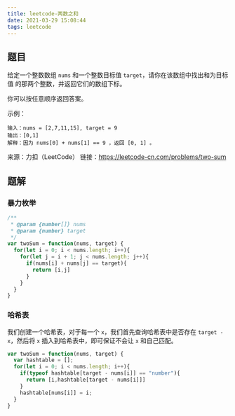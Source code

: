 ```yaml
---
title: leetcode-两数之和
date: 2021-03-29 15:08:44
tags: leetcode
---
```


## 题目
给定一个整数数组 `nums` 和一个整数目标值 `target`，请你在该数组中找出和为目标值 的那两个整数，并返回它们的数组下标。

你可以按任意顺序返回答案。

示例：
```
输入：nums = [2,7,11,15], target = 9
输出：[0,1]
解释：因为 nums[0] + nums[1] == 9 ，返回 [0, 1] 。
```

来源：力扣（LeetCode）
链接：https://leetcode-cn.com/problems/two-sum

## 题解
### 暴力枚举
```js
/**
 * @param {number[]} nums
 * @param {number} target
 */
var twoSum = function(nums, target) {
  for(let i = 0; i < nums.length; i++){
    for(let j = i + 1; j < nums.length; j++){
      if(nums[i] + nums[j] == target){
        return [i,j]
      }
    }
  }
}
```

### 哈希表
我们创建一个哈希表，对于每一个 `x`，我们首先查询哈希表中是否存在 `target - x`，然后将 `x` 插入到哈希表中，即可保证不会让 `x` 和自己匹配。

```js
var twoSum = function(nums, target) {
  var hashtable = [];
  for(let i = 0; i < nums.length; i++){
    if(typeof hashtable[target - nums[i]] == "number"){
      return [i,hashtable[target - nums[i]]]
    }
    hashtable[nums[i]] = i;
  }
}
```
